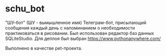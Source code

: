 # schu_bot
"ШУ-бот" (ШУ - вымышленное имя)
Телеграм-бот, присылающий сообщения каждый день с напоминанием о необходимости практиковаться в рисовании.
Был использован редактор баз данных SQLiteStudio.
Для деплоя был выбран https://www.pythonanywhere.com/

Выполнено в качестве pet-проекта.
